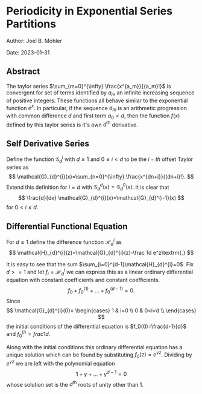 # Periodicity in Exponential Series Partitions

Author: Joel B. Mohler

Date: 2023-01-31

## Abstract

The taylor series $\sum_{m=0}^{\infty} \frac{x^{a_m}}{{a_m}!}$ is convergent
for set of terms identified by ${a_m}$ an infinite increasing sequence of
positive integers.  These functions all behave similar to the exponential
function $e^x$.  In particular, if the sequence ${a_m}$ is an arithmetic
progression with common difference $d$ and first term $a_0<d$, then the
function $f(x)$ defined by this taylor series is it's own $d^{\textrm{th}}$
derivative.

## Self Derivative Series

Define the function $\mathcal{G}_{d}^{i}$ with $d\geq 1$ and $0\leq i<d$ to be
the $i-th$ offset Taylor series as 
$$
\mathcal{G}_{d}^{i}(x)=\sum_{n=0}^{\infty} \frac{x^{dn+i}}{(dn+i)!}.
$$
Extend this definition for $i=d$ with $\mathcal{G}_{d}^{d}(x)=\mathcal{G}_{d}^{0}(x)$.
It is clear that 
$$
\frac{d}{dx} \mathcal{G}_{d}^{i}(x)=\mathcal{G}_{d}^{i-1}(x)
$$
for $0<i\leq d$.

## Differential Functional Equation

For $d\geq 1$ define the difference function $\mathcal{H}_{d}^{i}$ as 
$$
\mathcal{H}_{d}^{i}(z)=\mathcal{G}_{d}^{i}(z)-\frac 1d e^z\textrm{.}
$$

It is easy to see that the sum $\sum_{i=0}^{d-1}\mathcal{H}_{d}^{i}=0$.  Fix
$d>=1$ and let $f_i=\mathcal{H}_{d}^i$ we can express this as a linear ordinary
differential equation with constant coefficients and constant coefficients. 
$$
f_0+f_0^{(1)} + ... + f_0^{(d-1)}  = 0\textrm{.}
$$
Since 
$$
\mathcal{G}_{d}^{i}(0)=
 \begin{cases} 
      1 & i=0 \\
      0 & 0<i<d \\
   \end{cases}
$$ the initial conditions of the differential equation is
$f_0(0)=\frac{d-1}{d}$ and $f_0^{(i)}=frac 1d$.

Along with the initial conditions this ordinary differential equation has a
unique solution which can be found by substituting $f_0(z)=e^{\gamma z}$.
Dividing by $e^{\gamma z}$ we are left with the polynomial equation 
$$
1+\gamma+ ... +\gamma^{d-1}=0
$$
whose solution set is the $d^{\mathrm{th}}$ roots of unity other than $1$.
